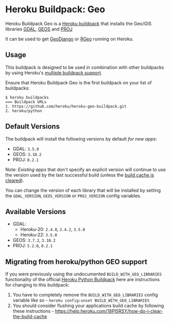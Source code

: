 Heroku Buildpack: Geo
=====================

Heroku Buildpack Geo is a [Heroku buildpack](http://devcenter.heroku.com/articles/buildpacks) that
installs the Geo/GIS libraries [GDAL](https://gdal.org/), [GEOS](https://trac.osgeo.org/geos/) and [PROJ](https://proj.org/)

It can be used to get [GeoDjango](https://docs.djangoproject.com/en/stable/ref/contrib/gis/) or [RGeo](https://github.com/rgeo/rgeo) running on Heroku.

Usage
-----

This buildpack is designed to be used in combination with other buildpacks by using Heroku's [multiple buildpack support](https://devcenter.heroku.com/articles/using-multiple-buildpacks-for-an-app).

Ensure that Heroku Buildpack Geo is the first buildpack on your list of buildpacks:

```
$ heroku buildpacks
=== Buildpack URLs
1. https://github.com/heroku/heroku-geo-buildpack.git
2. heroku/python
```

Default Versions
----------------

The buildpack will install the following versions by default *for new apps*:

- GDAL: `3.5.0`
- GEOS: `3.10.2`
- PROJ: `8.2.1`

Note: *Existing apps* that don't specify an explicit version will continue to use the
version used by the last successful build (unless the
[build cache is cleared](https://help.heroku.com/18PI5RSY/how-do-i-clear-the-build-cache)).

You can change the version of each library that will be installed by setting the
`GDAL_VERSION`, `GEOS_VERSION` or `PROJ_VERSION` config variables.

Available Versions
------------------

- GDAL:
  - Heroku-20: `2.4.0`, `2.4.2`, `3.5.0`
  - Heroku-22: `3.5.0`
- GEOS: `3.7.2`, `3.10.2`
- PROJ: `5.2.0`, `8.2.1`

Migrating from heroku/python GEO support
----------------------------------------

If you were previously using the undocumented `BUILD_WITH_GEO_LIBRARIES` functionality of the official [Heroku Python Buildpack](https://github.com/heroku/heroku-buildpack-python) here are instructions for changing to this buildpack:

1. You have to completely remove the `BUILD_WITH_GEO_LIBRARIES` config variable like so - `heroku config:unset BUILD_WITH_GEO_LIBRARIES`
2. You should consider flushing your applications build cache by following these instructions - https://help.heroku.com/18PI5RSY/how-do-i-clear-the-build-cache
